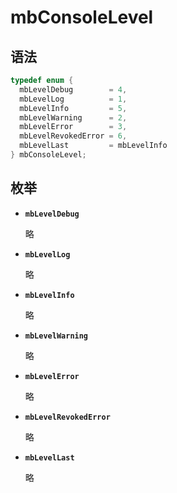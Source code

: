 # mbConsoleLevel

## 语法

``` cpp
typedef enum {
  mbLevelDebug        = 4,
  mbLevelLog          = 1,
  mbLevelInfo         = 5,
  mbLevelWarning      = 2,
  mbLevelError        = 3,
  mbLevelRevokedError = 6,
  mbLevelLast         = mbLevelInfo
} mbConsoleLevel;
```

## 枚举

- **`mbLevelDebug`**

  略

- **`mbLevelLog`**

  略

- **`mbLevelInfo`**

  略

- **`mbLevelWarning`**

  略

- **`mbLevelError`**

  略

- **`mbLevelRevokedError`**

  略

- **`mbLevelLast`**

  略
